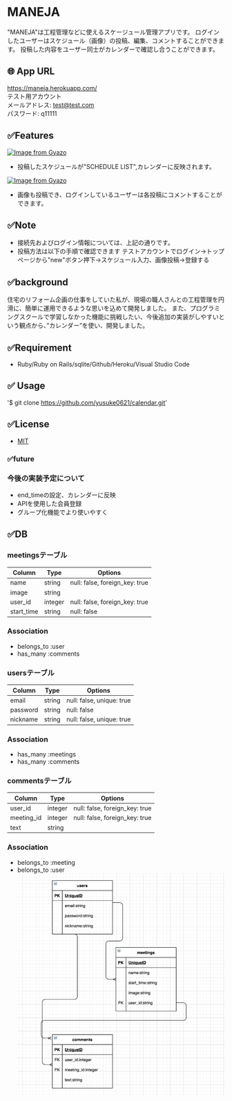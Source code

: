 # MANEJA

"MANEJA"は工程管理などに使えるスケージュール管理アプリです。
ログインしたユーザーはスケジュール（画像）の投稿、編集、コメントすることができます。
投稿した内容をユーザー同士がカレンダーで確認し合うことができます。

## 🌐 App URL
https://maneja.herokuapp.com/  
テスト用アカウント  
メールアドレス:  test@test.com  
パスワード: q11111

## :white_check_mark:Features
[![Image from Gyazo](https://i.gyazo.com/19b0bad5c2bef045face9adf7cda36e7.gif)](https://gyazo.com/19b0bad5c2bef045face9adf7cda36e7)
- 投稿したスケジュールが"SCHEDULE LIST",カレンダーに反映されます。  

[![Image from Gyazo](https://i.gyazo.com/4bc0a159136511869a88ea39598e84b8.gif)](https://gyazo.com/4bc0a159136511869a88ea39598e84b8)
- 画像も投稿でき、ログインしているユーザーは各投稿にコメントすることができます。

## :white_check_mark:Note
- 接続先およびログイン情報については、上記の通りです。
- 投稿方法は以下の手順で確認できます
  テストアカウントでログイン→トップページから"new"ボタン押下→スケジュール入力、画像投稿→登録する
  
## :white_check_mark:background
住宅のリフォーム企画の仕事をしていた私が、現場の職人さんとの工程管理を円滑に、簡単に運用できるような思いを込めて開発しました。
また、プログラミングスクールで学習しなかった機能に挑戦したい、今後追加の実装がしやすいという観点から、”カレンダー”を使い、開発しました。

## :white_check_mark:Requirement
- Ruby/Ruby on Rails/sqlite/Github/Heroku/Visual Studio Code

## :white_check_mark: Usage
'$ git clone https://github.com/yusuke0621/calendar.git'

## :white_check_mark:License
- [MIT](https://github.com/yusuke0621/calendar/blob/master/LICENSE)

### :white_check_mark:future
### 今後の実装予定について
- end_timeの設定、カレンダーに反映
- APIを使用した会員登録
- グループ化機能でより使いやすく

## :white_check_mark:DB
### meetingsテーブル
|Column|Type|Options|
|------|----|-------|
|name|string|null: false, foreign_key: true|
|image|string||
|user_id|integer|null: false, foreign_key: true|
|start_time|string|null: false
### Association
- belongs_to :user
- has_many :comments

### usersテーブル
|Column|Type|Options|
|------|----|-------|
|email|string|null: false, unique: true|
|password|string|null: false|
|nickname|string|null: false, unique: true|
### Association
- has_many :meetings
- has_many :comments


### commentsテーブル
|Column|Type|Options|
|------|----|-------|
|user_id|integer|null: false, foreign_key: true|
|meeting_id|integer|null: false, foreign_key: true|
|text|string|
### Association
- belongs_to :meeting
- belongs_to :user
![](maneja_er.png)